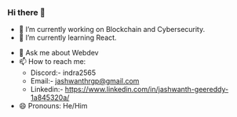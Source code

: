 ### Hi there 👋

<!--
**JASHWANTH-REDDY9/JASHWANTH-REDDY9** is a ✨ _special_ ✨ repository because its `README.md` (this file) appears on your GitHub profile.

Here are some ideas to get you started: -->

- 🔭 I’m currently working on Blockchain and Cybersecurity.
- 🌱 I’m currently learning React.
<!-- - 👯 I’m looking to collaborate on ... 
- 🤔 I’m looking for help with ... -->
- 💬 Ask me about Webdev
- 📫 How to reach me:
  - Discord:- indra2565
  - Email:- jashwanthrgp@gmail.com
  - Linkedin:- https://www.linkedin.com/in/jashwanth-geereddy-1a845320a/
- 😄 Pronouns: He/Him
<!-- - ⚡ Fun fact: ... -->

